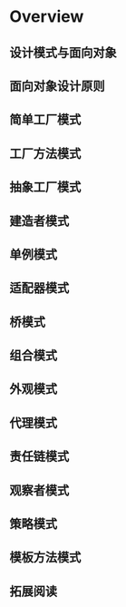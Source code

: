 # Overview

## 设计模式与面向对象

## 面向对象设计原则

## 简单工厂模式

## 工厂方法模式

## 抽象工厂模式

## 建造者模式

## 单例模式

## 适配器模式

## 桥模式

## 组合模式

## 外观模式

## 代理模式

## 责任链模式

## 观察者模式

## 策略模式

## 模板方法模式

## 拓展阅读
